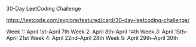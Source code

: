 30-Day LeetCoding Challenge

https://leetcode.com/explore/featured/card/30-day-leetcoding-challenge/

Week 1: April 1st–April 7th
Week 2: April 8th–April 14th
Week 3: April 15th–April 21st
Week 4: April 22nd–April 28th
Week 5: April 29th–April 30th
